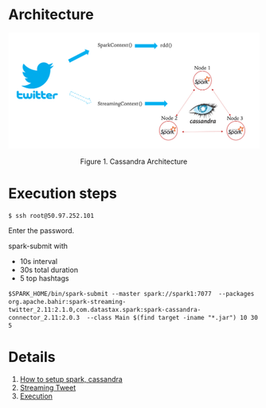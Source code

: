 # Architecture

<p align="center">
<img src="img/cassandra.png" width="600"></p>
<p align="center">Figure 1. Cassandra Architecture</p>

# Execution steps

```
$ ssh root@50.97.252.101
```

Enter the password. 

spark-submit with 
- 10s interval  
- 30s total duration  
- 5 top hashtags 

```
$SPARK_HOME/bin/spark-submit --master spark://spark1:7077  --packages org.apache.bahir:spark-streaming-twitter_2.11:2.1.0,com.datastax.spark:spark-cassandra-connector_2.11:2.0.3  --class Main $(find target -iname "*.jar") 10 30 5
```

# Details

1. <a href=https://github.com/kckenneth/Cassandra/blob/master/setup.md>How to setup spark, cassandra</a>
2. <a href=https://github.com/kckenneth/Cassandra/blob/master/streaming_tweet.md>Streaming Tweet</a> 
3. <a href=https://github.com/kckenneth/Cassandra/blob/master/execution.md>Execution</a>

